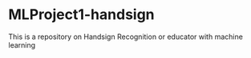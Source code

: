 # MLProject1-handsign
This is a repository on Handsign Recognition or educator with machine learning
